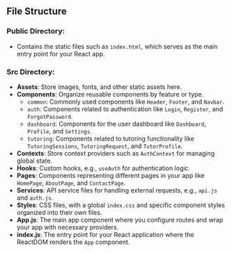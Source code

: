 ## File Structure

### Public Directory:
- Contains the static files such as `index.html`, which serves as the main entry point for your React app.

### Src Directory:
- **Assets**: Store images, fonts, and other static assets here.
- **Components**: Organize reusable components by feature or type.
  - `common`: Commonly used components like `Header`, `Footer`, and `Navbar`.
  - `auth`: Components related to authentication like `Login`, `Register`, and `ForgotPassword`.
  - `dashboard`: Components for the user dashboard like `Dashboard`, `Profile`, and `Settings`.
  - `tutoring`: Components related to tutoring functionality like `TutoringSessions`, `TutoringRequest`, and `TutorProfile`.
- **Contexts**: Store context providers such as `AuthContext` for managing global state.
- **Hooks**: Custom hooks, e.g., `useAuth` for authentication logic.
- **Pages**: Components representing different pages in your app like `HomePage`, `AboutPage`, and `ContactPage`.
- **Services**: API service files for handling external requests, e.g., `api.js` and `auth.js`.
- **Styles**: CSS files, with a global `index.css` and specific component styles organized into their own files.
- **App.js**: The main app component where you configure routes and wrap your app with necessary providers.
- **index.js**: The entry point for your React application where the ReactDOM renders the `App` component.


